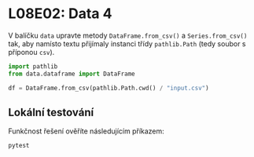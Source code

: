 # L08E02: Data 4
V balíčku `data` upravte metody `DataFrame.from_csv()` a `Series.from_csv()` tak, aby namísto textu přijímaly instanci třídy `pathlib.Path` (tedy soubor s příponou `csv`).

```python
import pathlib
from data.dataframe import DataFrame

df = DataFrame.from_csv(pathlib.Path.cwd() / "input.csv")
```

## Lokální testování
Funkčnost řešení ověříte následujícím příkazem:

```bash
pytest
```